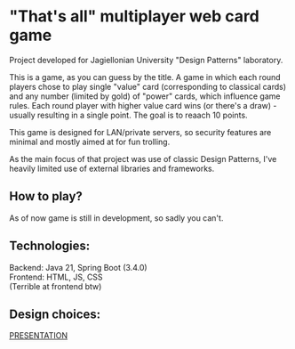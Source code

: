 # "That's all" multiplayer web card game
Project developed for Jagiellonian University "Design Patterns" laboratory.

This is a game, as you can guess by the title. 
A game in which each round players chose to play single "value" card (corresponding to classical cards) and any number (limited by gold) of "power" cards, which influence game rules. Each round player with higher value card wins (or there's a draw) - usually resulting in a single point. The goal is to reaach 10 points.



This game is designed for LAN/private servers, so security features are minimal and mostly aimed at for fun trolling. 

As the main focus of that project was use of classic Design Patterns, I've heavily limited use of external libraries and frameworks.

## How to play?
As of now game is still in development, so sadly you can't.

## Technologies:
Backend: Java 21, Spring Boot (3.4.0)\
Frontend: HTML, JS, CSS\
(Terrible at frontend btw)

## Design choices:
[PRESENTATION](reports/PRESENTATION.md)
